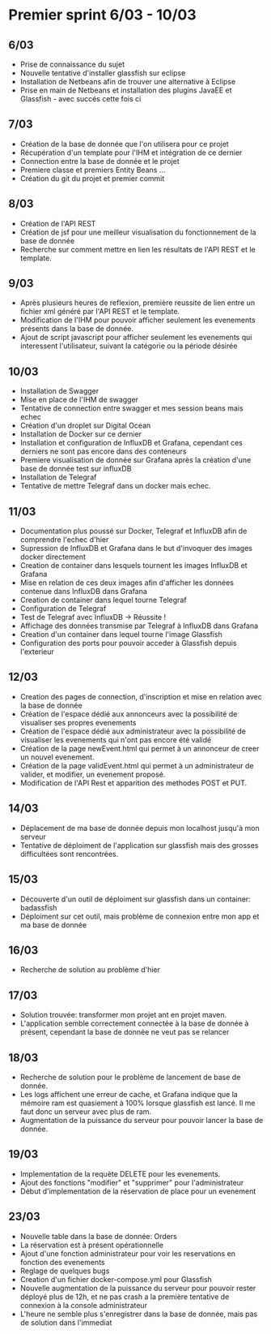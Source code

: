 # Premier sprint 6/03 - 10/03

## 6/03
  * Prise de connaissance du sujet
  * Nouvelle tentative d'installer glassfish sur eclipse
  * Installation de Netbeans afin de trouver une alternative à Eclipse
  * Prise en main de Netbeans et installation des plugins JavaEE et Glassfish - avec succés cette fois ci

## 7/03
  * Création de la base de donnée que l'on utilisera pour ce projet
  * Récupération d'un template pour l'IHM et intégration de ce dernier
  * Connection entre la base de donnée et le projet
  * Premiere classe et premiers Entity Beans ...
  * Création du git du projet et premier commit

## 8/03
  * Création de l'API REST
  * Création de jsf pour une meilleur visualisation du fonctionnement de la base de donnée
  * Recherche sur comment mettre en lien les résultats de l'API REST et le template.

## 9/03
  * Après plusieurs heures de reflexion, première reussite de lien entre un fichier xml généré par l'API REST et le template.
  * Modification de l'IHM pour pouvoir afficher seulement les evenements présents dans la base de donnée.
  * Ajout de script javascript pour afficher seulement les evenements qui interessent l'utilisateur, suivant la catégorie ou la période désirée
  
## 10/03
  * Installation de Swagger
  * Mise en place de l'IHM de swagger
  * Tentative de connection entre swagger et mes session beans mais echec
  * Création d'un droplet sur Digital Ocean
  * Installation de Docker sur ce dernier
  * Installation et configuration de InfluxDB et Grafana, cependant ces derniers ne sont pas encore dans des conteneurs
  * Premiere visualisation de donnée sur Grafana après la création d'une base de donnée test sur influxDB
  * Installation de Telegraf
  * Tentative de mettre Telegraf dans un docker mais echec.

## 11/03
  * Documentation plus poussé sur Docker, Telegraf et InfluxDB afin de comprendre l'echec d'hier
  * Supression de InfluxDB et Grafana dans le but d'invoquer des images docker directement
  * Creation de container dans lesquels tournent les images InfluxDB et Grafana
  * Mise en relation de ces deux images afin d'afficher les données contenue dans InfluxDB dans Grafana
  * Creation de container dans lequel tourne Telegraf
  * Configuration de Telegraf
  * Test de Telegraf avec InfluxDB -> Réussite ! 
  * Affichage des données transmise par Telegraf à InfluxDB dans Grafana
  * Creation d'un container dans lequel tourne l'image Glassfish
  * Configuration des ports pour pouvoir acceder à Glassfish depuis l'exterieur

## 12/03
  * Creation des pages de connection, d'inscription et mise en relation avec la base de donnée
  * Création de l'espace dédié aux annonceurs avec la possibilité de visualiser ses propres evenements
  * Création de l'espace dédié aux administrateur avec la possibilité de visualiser les evenements qui n'ont pas encore été validé
  * Création de la page newEvent.html qui permet à un annonceur de creer un nouvel evenement.
  * Création de la page validEvent.html qui permet à un administrateur de valider, et modifier, un evenement proposé.
  * Modification de l'API Rest et apparition des methodes POST et PUT.

## 14/03
  * Déplacement de ma base de donnée depuis mon localhost jusqu'à mon serveur
  * Tentative de déploiment de l'application sur glassfish mais des grosses difficultées sont rencontrées.

## 15/03
  * Découverte d'un outil de déploiment sur glassfish dans un container: badassfish
  * Déploiment sur cet outil, mais problème de connexion entre mon app et ma base de donnée

## 16/03
  * Recherche de solution au problème d'hier

## 17/03
  * Solution trouvée: transformer mon projet ant en projet maven.
  * L'application semble correctement connectée à la base de donnée à présent, cependant la base de donnée ne veut pas se relancer

## 18/03
  * Recherche de solution pour le problème de lancement de base de donnée.
  * Les logs affichent une erreur de cache, et Grafana indique que la mémoire ram est quasiement à 100% lorsque glassfish est lancé. Il me faut donc un serveur avec plus de ram.
  * Augmentation de la puissance du serveur pour pouvoir lancer la base de donnée.

## 19/03
  * Implementation de la requète DELETE pour les evenements.
  * Ajout des fonctions "modifier" et "supprimer" pour l'administrateur
  * Début d'implementation de la réservation de place pour un evenement

## 23/03
  * Nouvelle table dans la base de donnée: Orders
  * La réservation est à présent opérationnelle
  * Ajout d'une fonction administrateur pour voir les reservations en fonction des evenements
  * Reglage de quelques bugs
  * Creation d'un fichier docker-compose.yml pour Glassfish
  * Nouvelle augmentation de la puissance du serveur pour pouvoir rester déployé plus de 12h, et ne pas crash a la première tentative de connexion à la console administrateur
  * L'heure ne semble plus s'enregistrer dans la base de donnée, mais pas de solution dans l'immediat


